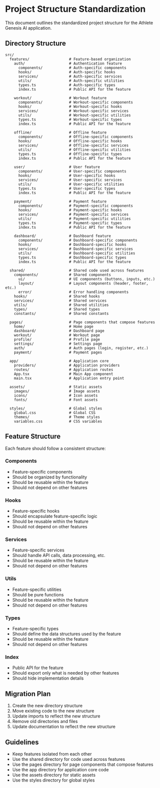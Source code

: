 # Project Structure Standardization

This document outlines the standardized project structure for the Athlete Genesis AI application.

## Directory Structure

```
src/
  features/                  # Feature-based organization
    auth/                    # Authentication feature
      components/            # Auth-specific components
      hooks/                 # Auth-specific hooks
      services/              # Auth-specific services
      utils/                 # Auth-specific utilities
      types.ts               # Auth-specific types
      index.ts               # Public API for the feature
    
    workout/                 # Workout feature
      components/            # Workout-specific components
      hooks/                 # Workout-specific hooks
      services/              # Workout-specific services
      utils/                 # Workout-specific utilities
      types.ts               # Workout-specific types
      index.ts               # Public API for the feature
    
    offline/                 # Offline feature
      components/            # Offline-specific components
      hooks/                 # Offline-specific hooks
      services/              # Offline-specific services
      utils/                 # Offline-specific utilities
      types.ts               # Offline-specific types
      index.ts               # Public API for the feature
    
    user/                    # User feature
      components/            # User-specific components
      hooks/                 # User-specific hooks
      services/              # User-specific services
      utils/                 # User-specific utilities
      types.ts               # User-specific types
      index.ts               # Public API for the feature
    
    payment/                 # Payment feature
      components/            # Payment-specific components
      hooks/                 # Payment-specific hooks
      services/              # Payment-specific services
      utils/                 # Payment-specific utilities
      types.ts               # Payment-specific types
      index.ts               # Public API for the feature
    
    dashboard/               # Dashboard feature
      components/            # Dashboard-specific components
      hooks/                 # Dashboard-specific hooks
      services/              # Dashboard-specific services
      utils/                 # Dashboard-specific utilities
      types.ts               # Dashboard-specific types
      index.ts               # Public API for the feature
  
  shared/                    # Shared code used across features
    components/              # Shared components
      ui/                    # UI components (buttons, inputs, etc.)
      layout/                # Layout components (header, footer, etc.)
      error/                 # Error handling components
    hooks/                   # Shared hooks
    services/                # Shared services
    utils/                   # Shared utilities
    types/                   # Shared types
    constants/               # Shared constants
  
  pages/                     # Page components that compose features
    home/                    # Home page
    dashboard/               # Dashboard page
    workout/                 # Workout page
    profile/                 # Profile page
    settings/                # Settings page
    auth/                    # Auth pages (login, register, etc.)
    payment/                 # Payment pages
  
  app/                       # Application core
    providers/               # Application providers
    routes/                  # Application routes
    App.tsx                  # Main App component
    main.tsx                 # Application entry point
  
  assets/                    # Static assets
    images/                  # Image assets
    icons/                   # Icon assets
    fonts/                   # Font assets
  
  styles/                    # Global styles
    global.css               # Global CSS
    themes/                  # Theme styles
    variables.css            # CSS variables
```

## Feature Structure

Each feature should follow a consistent structure:

### Components

- Feature-specific components
- Should be organized by functionality
- Should be reusable within the feature
- Should not depend on other features

### Hooks

- Feature-specific hooks
- Should encapsulate feature-specific logic
- Should be reusable within the feature
- Should not depend on other features

### Services

- Feature-specific services
- Should handle API calls, data processing, etc.
- Should be reusable within the feature
- Should not depend on other features

### Utils

- Feature-specific utilities
- Should be pure functions
- Should be reusable within the feature
- Should not depend on other features

### Types

- Feature-specific types
- Should define the data structures used by the feature
- Should be reusable within the feature
- Should not depend on other features

### Index

- Public API for the feature
- Should export only what is needed by other features
- Should hide implementation details

## Migration Plan

1. Create the new directory structure
2. Move existing code to the new structure
3. Update imports to reflect the new structure
4. Remove old directories and files
5. Update documentation to reflect the new structure

## Guidelines

- Keep features isolated from each other
- Use the shared directory for code used across features
- Use the pages directory for page components that compose features
- Use the app directory for application core code
- Use the assets directory for static assets
- Use the styles directory for global styles
